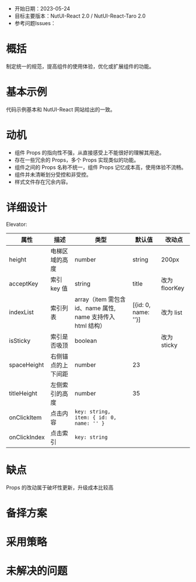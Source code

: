 - 开始日期：2023-05-24
- 目标主要版本：NutUI-React 2.0 / NutUI-React-Taro 2.0
- 参考问题Issues：

# 概括

制定统一的规范，提高组件的使用体验，优化或扩展组件的功能。


# 基本示例

代码示例基本和 NutUI-React 网站给出的一致。


# 动机

- 组件 Props 的指向性不强，从直接感受上不能很好的理解其用途。
- 存在一些冗余的 Props，多个 Props 实现类似的功能。
- 组件之间的 Props 名称不统一，组件 Props 记忆成本高，使用体验不流畅。
- 组件并未清晰划分受控和非受控。
- 样式文件存在冗余内容。


# 详细设计


Elevator:

| 属性 | 描述 | 类型 | 默认值 | 改动点 |
| --- | --- | --- | --- | --- |
| height | 电梯区域的高度 | number | string | 200px |  |
| acceptKey | 索引 key 值 | string | title | 改为 floorKey |
| indexList | 索引列表 | array（item 需包含 id、name 属性, name 支持传入 html 结构） | [{id: 0, name: ''}] | 改为 list |
| isSticky | 索引是否吸顶 | boolean |  | 改为 sticky |
| spaceHeight | 右侧锚点的上下间距 | number | 23 |  |
| titleHeight | 左侧索引的高度 | number | 35 |  |
| onClickItem | 点击内容 | `key: string, item: { id: 0, name: '' }` |  |  |
| onClickIndex | 点击索引 | `key: string` |  |  |


# 缺点

Props 的改动属于破坏性更新，升级成本比较高

# 备择方案


# 采用策略


# 未解决的问题

